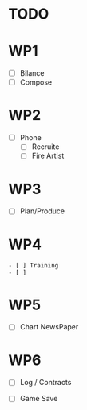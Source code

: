# TODO


# WP1
- [ ] Bilance
- [ ] Compose

# WP2
- [ ] Phone 
    - [ ] Recruite
    - [ ] Fire Artist
 
# WP3
- [ ] Plan/Produce

# WP4
    - [ ] Training
    - [ ] 

# WP5
- [ ] Chart NewsPaper

# WP6
- [ ] Log / Contracts
- [ ] Game Save
 